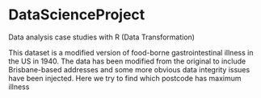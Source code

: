 # DataScienceProject
Data analysis case studies with R 
(Data Transformation)

This dataset is a modified version of food-borne gastrointestinal illness in the US in 1940. The data has been modified from the original to include Brisbane-based addresses and some more obvious data integrity issues have been injected.
Here we try to find which postcode has maximum illness
